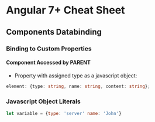 # Angular 7+ Cheat Sheet

## Components Databinding
### Binding to Custom Properties
#### Component Accessed by PARENT
- Property with assigned type as a javascript object:
```typescript
element: {type: string, name: string, content: string};
```

### Javascript Object Literals

```javascript
let variable = {type: 'server' name: 'John'}
```





